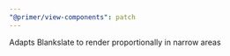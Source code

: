 ```yaml
---
"@primer/view-components": patch
---
```


Adapts Blankslate to render proportionally in narrow areas

<!-- Changed components: Blankslate -->
